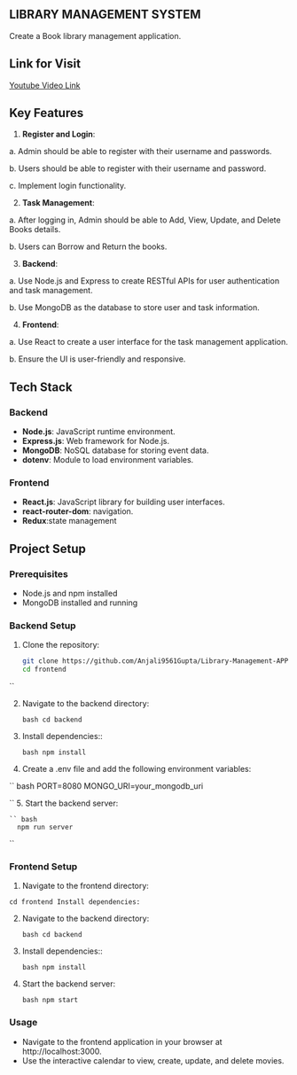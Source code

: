 ## LIBRARY MANAGEMENT SYSTEM  

Create a Book library management application.


## Link for Visit


[Youtube Video Link](https://www.youtube.com/watch?v=dYm_pImIrZY&t=7s)

## Key Features

1. **Register and Login**:
 
  a. Admin should be able to register with their username and passwords.
  
  b. Users should be able to register with their username and password.
  
  c. Implement login functionality.

2. **Task Management**:
   
  a. After logging in, Admin should be able to Add, View, Update, and Delete Books details.
  
  b. Users can Borrow and Return the books.

3. **Backend**:

  a. Use Node.js and Express to create RESTful APIs for user authentication and task management.

  b. Use MongoDB as the database to store user and task information.

4. **Frontend**:

  a. Use React to create a user interface for the task management application.

  b. Ensure the UI is user-friendly and responsive.




## Tech Stack

### Backend

- **Node.js**: JavaScript runtime environment.
- **Express.js**: Web framework for Node.js.
- **MongoDB**: NoSQL database for storing event data.
- **dotenv**: Module to load environment variables.

### Frontend

- **React.js**: JavaScript library for building user interfaces.
- **react-router-dom**: navigation.
- **Redux**:state management

## Project Setup

### Prerequisites

- Node.js and npm installed
- MongoDB installed and running

### Backend Setup

1. Clone the repository:

   ``` bash
   git clone https://github.com/Anjali9561Gupta/Library-Management-APP.git
   cd frontend
  ``
  
2. Navigate to the backend directory:
   
   `` bash
      cd backend
   ``

3. Install dependencies::
   
   `` bash
      npm install
   ``
   
4. Create a .env file and add the following environment variables:
   
  `` bash
      PORT=8080
      MONGO_URI=your_mongodb_uri
      
   ``
5. Start the backend server:

    `` bash
      npm run server
   ``
   
### Frontend Setup

1. Navigate to the frontend directory:
   
  ``
  cd frontend
  Install dependencies:
  ``

2. Navigate to the backend directory:
   
   `` bash
      cd backend
   ``
   
3. Install dependencies::
   
   `` bash
      npm install
   ``

4. Start the backend server:
   
    `` bash
      npm start
   ``



### Usage
- Navigate to the frontend application in your browser at http://localhost:3000.
- Use the interactive calendar to view, create, update, and delete movies.


